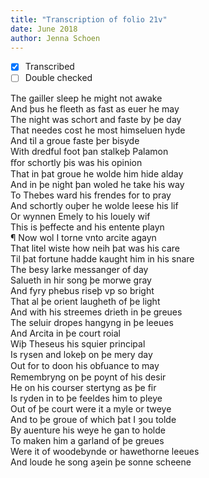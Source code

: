 ```yaml
---
title: "Transcription of folio 21v"
date: June 2018
author: Jenna Schoen
---
```


- [X] Transcribed
- [ ] Double checked

The gailler sleep he might not awake  
And þus he fleeth as fast as euer he may  
The night was schort and faste by þe day  
That needes cost he most himseluen hyde  
And til a groue faste þer bisyde  
With dredful foot þan stalkeþ Palamon  
ﬀor schortly þis was his opinion  
That in þat groue he wolde him hide alday  
And in þe night þan woled he take his way  
To Thebes ward his frendes for to pray  
And schortly ouþer he wolde leese his lif  
Or wynnen Emely to his louely wif  
This is þeffecte and his entente playn  
¶ Now wol I torne vnto arcite agayn  
That litel wiste how neih þat was his care  
Til þat fortune hadde kaught him in his snare   
The besy larke messanger of day  
Salueth in hir song þe morwe gray  
And fyry phebus riseþ vp so bright  
That al þe orient laugheth of þe light  
And with his streemes drieth in þe greues  
The seluir dropes hangyng in þe leeues  
And Arcita in þe court roial  
Wiþ Theseus his squier principal  
Is rysen and lokeþ on þe mery day  
Out for to doon his obẜuance to may  
Remembryng on þe poynt of his desir  
He on his courser stertyng as þe fir  
Is ryden in to þe feeldes him to pleye  
Out of þe court were it a myle or tweye  
And to þe groue of which þat I ȝou tolde  
By auenture his weye he gan to holde  
To maken him a garland of þe greues  
Were it of woodebynde or hawethorne leeues  
And loude he song aȝein þe sonne scheene  
